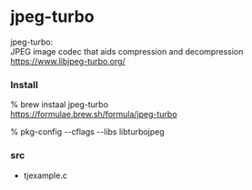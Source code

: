 jpeg-turbo
===============


jpeg-turbo:  
JPEG image codec that aids compression and decompression  
https://www.libjpeg-turbo.org/


### Install 
% brew instaal jpeg-turbo  
https://formulae.brew.sh/formula/jpeg-turbo  

% pkg-config --cflags --libs   libturbojpeg   


### src  
- tjexample.c
 

